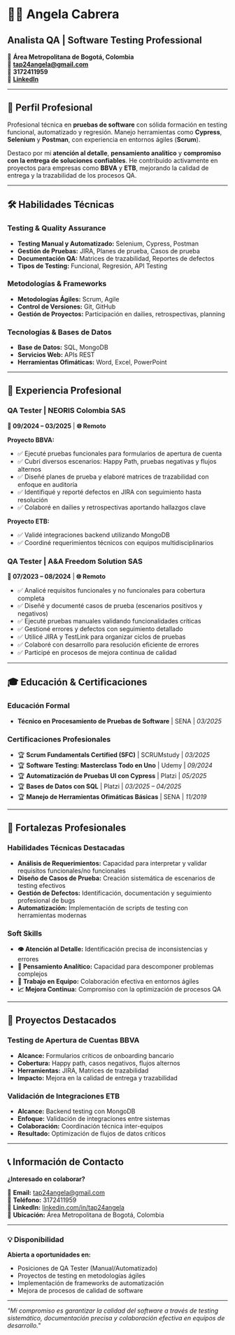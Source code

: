 # 👩‍💻 Angela Cabrera
## Analista QA | Software Testing Professional

📍 **Área Metropolitana de Bogotá, Colombia**  
📧 **tap24angela@gmail.com**  
📱 **3172411959**  
🔗 **[LinkedIn](https://linkedin.com/in/tap24angela)**

---

## 🎯 Perfil Profesional

Profesional técnica en **pruebas de software** con sólida formación en testing funcional, automatizado y regresión. Manejo herramientas como **Cypress**, **Selenium** y **Postman**, con experiencia en entornos ágiles (**Scrum**). 

Destaco por mi **atención al detalle**, **pensamiento analítico** y **compromiso con la entrega de soluciones confiables**. He contribuido activamente en proyectos para empresas como **BBVA** y **ETB**, mejorando la calidad de entrega y la trazabilidad de los procesos QA.

---

## 🛠️ Habilidades Técnicas

### **Testing & Quality Assurance**
- **Testing Manual y Automatizado:** Selenium, Cypress, Postman
- **Gestión de Pruebas:** JIRA, Planes de prueba, Casos de prueba
- **Documentación QA:** Matrices de trazabilidad, Reportes de defectos
- **Tipos de Testing:** Funcional, Regresión, API Testing

### **Metodologías & Frameworks**
- **Metodologías Ágiles:** Scrum, Agile
- **Control de Versiones:** Git, GitHub
- **Gestión de Proyectos:** Participación en dailies, retrospectivas, planning

### **Tecnologías & Bases de Datos**
- **Base de Datos:** SQL, MongoDB
- **Servicios Web:** APIs REST
- **Herramientas Ofimáticas:** Word, Excel, PowerPoint

---

## 💼 Experiencia Profesional

### **QA Tester** | NEORIS Colombia SAS
**📅 09/2024 – 03/2025** | **🌐 Remoto**

**Proyecto BBVA:**
- ✅ Ejecuté pruebas funcionales para formularios de apertura de cuenta
- ✅ Cubrí diversos escenarios: Happy Path, pruebas negativas y flujos alternos
- ✅ Diseñé planes de prueba y elaboré matrices de trazabilidad con enfoque en auditoría
- ✅ Identifiqué y reporté defectos en JIRA con seguimiento hasta resolución
- ✅ Colaboré en dailies y retrospectivas aportando hallazgos clave

**Proyecto ETB:**
- ✅ Validé integraciones backend utilizando MongoDB
- ✅ Coordiné requerimientos técnicos con equipos multidisciplinarios

### **QA Tester** | A&A Freedom Solution SAS
**📅 07/2023 – 08/2024** | **🌐 Remoto**

- ✅ Analicé requisitos funcionales y no funcionales para cobertura completa
- ✅ Diseñé y documenté casos de prueba (escenarios positivos y negativos)
- ✅ Ejecuté pruebas manuales validando funcionalidades críticas
- ✅ Gestioné errores y defectos con seguimiento detallado
- ✅ Utilicé JIRA y TestLink para organizar ciclos de pruebas
- ✅ Colaboré con desarrollo para resolución eficiente de errores
- ✅ Participé en procesos de mejora continua de calidad

---

## 🎓 Educación & Certificaciones

### **Educación Formal**
- **Técnico en Procesamiento de Pruebas de Software** | SENA | *03/2025*

### **Certificaciones Profesionales**
- 🏆 **Scrum Fundamentals Certified (SFC)** | SCRUMstudy | *03/2025*
- 🏆 **Software Testing: Masterclass Todo en Uno** | Udemy | *09/2024*
- 🏆 **Automatización de Pruebas UI con Cypress** | Platzi | *05/2025*
- 🏆 **Bases de Datos con SQL** | Platzi | *03/2025 – 04/2025*
- 🏆 **Manejo de Herramientas Ofimáticas Básicas** | SENA | *11/2019*

---

## 🌟 Fortalezas Profesionales

### **Habilidades Técnicas Destacadas**
- **Análisis de Requerimientos:** Capacidad para interpretar y validar requisitos funcionales/no funcionales
- **Diseño de Casos de Prueba:** Creación sistemática de escenarios de testing efectivos
- **Gestión de Defectos:** Identificación, documentación y seguimiento profesional de bugs
- **Automatización:** Implementación de scripts de testing con herramientas modernas

### **Soft Skills**
- **👁️ Atención al Detalle:** Identificación precisa de inconsistencias y errores
- **🧠 Pensamiento Analítico:** Capacidad para descomponer problemas complejos
- **🤝 Trabajo en Equipo:** Colaboración efectiva en entornos ágiles
- **📈 Mejora Continua:** Compromiso con la optimización de procesos QA

---

## 🚀 Proyectos Destacados

### **Testing de Apertura de Cuentas BBVA**
- **Alcance:** Formularios críticos de onboarding bancario
- **Cobertura:** Happy path, casos negativos, flujos alternos
- **Herramientas:** JIRA, Matrices de trazabilidad
- **Impacto:** Mejora en la calidad de entrega y trazabilidad

### **Validación de Integraciones ETB**
- **Alcance:** Backend testing con MongoDB
- **Enfoque:** Validación de integraciones entre sistemas
- **Colaboración:** Coordinación técnica inter-equipos
- **Resultado:** Optimización de flujos de datos críticos

---

## 📞 Información de Contacto

**¿Interesado en colaborar?**

📧 **Email:** tap24angela@gmail.com  
📱 **Teléfono:** 3172411959  
🔗 **LinkedIn:** [linkedin.com/in/tap24angela](https://linkedin.com/in/tap24angela)  
📍 **Ubicación:** Área Metropolitana de Bogotá, Colombia

---

### 💡 Disponibilidad
**Abierta a oportunidades en:**
- Posiciones de QA Tester (Manual/Automatizado)
- Proyectos de testing en metodologías ágiles
- Implementación de frameworks de automatización
- Mejora de procesos de calidad de software

---

*"Mi compromiso es garantizar la calidad del software a través de testing sistemático, documentación precisa y colaboración efectiva en equipos de desarrollo."*
